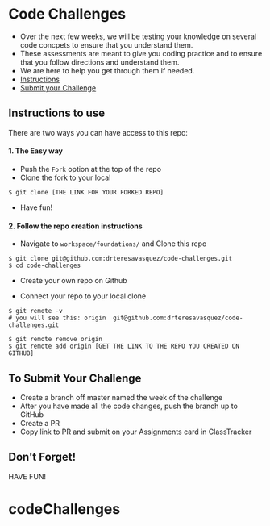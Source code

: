 # Code Challenges

- Over the next few weeks, we will be testing your knowledge on several code concpets to ensure that you understand them. 
- These assessments are meant to give you coding practice and to ensure that you follow directions and understand them.
- We are here to help you get through them if needed.
- [Instructions](#instructions-to-use)
- [Submit your Challenge](#to-submit-your-assessment)

## Instructions to use

There are two ways you can have access to this repo:
#### 1. The Easy way 
- Push the `Fork` option at the top of the repo
- Clone the fork to your local
```
$ git clone [THE LINK FOR YOUR FORKED REPO]
```
- Have fun!

#### 2. Follow the repo creation instructions
- Navigate to `workspace/foundations/` and Clone this repo
```
$ git clone git@github.com:drteresavasquez/code-challenges.git
$ cd code-challenges
```

- Create your own repo on Github

- Connect your repo to your local clone
```
$ git remote -v 
# you will see this: origin  git@github.com:drteresavasquez/code-challenges.git

$ git remote remove origin
$ git remote add origin [GET THE LINK TO THE REPO YOU CREATED ON GITHUB]
```

## To Submit Your Challenge
- Create a branch off master named the week of the challenge
- After you have made all the code changes, push the branch up to GitHub
- Create a PR
- Copy link to PR and submit on your Assignments card in ClassTracker

## Don't Forget!

HAVE FUN!
# codeChallenges
